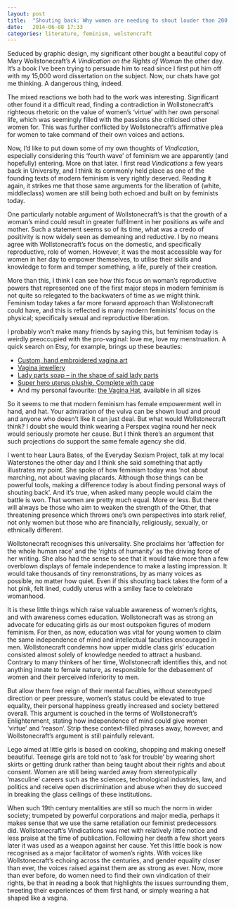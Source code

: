 ```yaml
---
layout: post
title:  "Shouting back: Why women are needing to shout louder than 200 years ago"
date:   2014-06-08 17:33
categories: literature, feminism, wolstencraft
---
```




Seduced by graphic design, my significant other bought a beautiful copy of Mary Wollstonecraft’s *A Vindication on the Rights of Woman* the other day. It’s a book I’ve been trying to persuade him to read since I first put him off with my 15,000 word dissertation on the subject. Now, our chats have got me thinking. A dangerous thing, indeed. 


The mixed reactions we both had to the work was interesting. Significant other found it a difficult read, finding a contradiction in Wollstonecraft’s righteous rhetoric on the value of women’s ‘virtue’ with her own personal life, which was seemingly filled with the passions she criticised other women for. This was further conflicted by Wollstonecraft’s affirmative plea for women to take command of their own voices and actions.


Now, I’d like to put down some of my own thoughts of *Vindication*, especially considering this ‘fourth wave’ of feminism we are apparently (and hopefully) entering. More on that later. I first read *Vindications* a few years back in University, and I think its commonly held place as one of the founding texts of modern feminism is very rightly deserved. Reading it again, it strikes me that those same arguments for the liberation of (white, middleclass) women are still being both echoed and built on by feminists today.


One particularly notable argument of Wollstonecraft’s is that the growth of a woman’s mind could result in greater fulfilment in her positions as wife and mother. Such a statement seems so of its time, what was a credo of positivity is now widely seen as demeaning and reductive. I by no means agree with Wollstonecraft’s focus on the domestic, and specifically reproductive, role of women. However, it was the most accessible way for women in her day to empower themselves, to utilise their skills and knowledge to form and temper something, a life, purely of their creation.


More than this, I think I can see how this focus on woman’s reproductive powers that represented one of the first major steps in modern feminism is not quite so relegated to the backwaters of time as we might think. Feminism today takes a far more forward approach than Wollstonecraft could have, and this is reflected is many modern feminists’ focus on the physical; specifically sexual and reproductive liberation.


I probably won’t make many friends by saying this, but feminism today is weirdly preoccupied with the pro-vaginal: love me, love my menstruation. A quick search on Etsy, for example, brings up these beauties:

* [Custom, hand embroidered vagina art](http://www.etsy.com/uk/listing/87400473/custom-hand-embroidered-queer-feminist?ref=sr_gallery_4&ga_search_query=vagina+art&ga_ship_to=GB&ga_search_type=all&ga_view_type=gallery)
* [Vagina jewellery](http://www.etsy.com/uk/listing/180856279/vagina-necklacechoker?ref=sr_gallery_32&ga_search_query=vagina&ga_ship_to=GB&ga_search_type=all&ga_view_type=gallery)
* [Lady parts soap – in the shape of said lady parts](http://www.etsy.com/uk/listing/179318453/adults-only-glitter-pink-vagina-soap?ref=sr_gallery_4&ga_search_query=vagina+soap&ga_ship_to=GB&ga_search_type=all&ga_view_type=gallery)
* [Super hero uterus plushie. Complete with cape](http://www.etsy.com/uk/listing/47353043/super-hero-uterus-plushie-is-super-cute?ref=related-0)
* And my personal favourite: [the Vagina Hat](http://www.etsy.com/uk/listing/185930132/the-vagina-hat-fanny-inspired-crochet?ref=sr_gallery_1&ga_search_query=vagina+hat&ga_ship_to=GB&ga_search_type=all&ga_view_type=gallery), available in all sizes


So it seems to me that modern feminism has female empowerment well in hand, and hat. Your admiration of the vulva can be shown loud and proud and anyone who doesn’t like it can just deal. But what would Wollstonecraft think? I doubt she would think wearing a Perspex vagina round her neck would seriously promote her cause. But I think there’s an argument that such projections do support the same female agency she did.


I went to hear Laura Bates, of the Everyday Sexism Project, talk at my local Waterstones the other day and I think she said something that aptly illustrates my point. She spoke of how feminism today was ‘not about marching, not about waving placards. Although those things can be powerful tools, making a difference today is about finding personal ways of shouting back’. And it’s true, when asked many people would claim the battle is won. That women are pretty much equal. More or less. But there will always be those who aim to weaken the strength of the Other, that threatening presence which throws one’s own perspectives into stark relief, not only women but those who are financially, religiously, sexually, or ethnically different.


Wollstonecraft recognises this universality. She proclaims her ‘affection for the whole human race’ and the ‘rights of humanity’ as the driving force of her writing. She also had the sense to see that it would take more than a few overblown displays of female independence to make a lasting impression. It would take thousands of tiny remonstrations, by as many voices as possible, no matter how quiet. Even if this shouting back takes the form of a hot pink, felt lined, cuddly uterus with a smiley face to celebrate womanhood. 


It is these little things which raise valuable awareness of women’s rights, and with awareness comes education. Wollstonecraft was as strong an advocate for educating girls as our most outspoken figures of modern feminism. For then, as now, education was vital for young women to claim the same independence of mind and intellectual faculties encouraged in men. Wollstonecraft condemns how upper middle class girls’ education consisted almost solely of knowledge needed to attract a husband. Contrary to many thinkers of her time, Wollstonecraft identifies this, and not anything innate to female nature, as responsible for the debasement of women and their perceived inferiority to men.


But allow them free reign of their mental faculties, without stereotyped direction or peer pressure, women’s status could be elevated to true equality, their personal happiness greatly increased and society bettered overall. This argument is couched in the terms of Wollstonecraft’s Enlightenment, stating how independence of mind could give women ‘virtue’ and ‘reason’. Strip these context-filled phrases away, however, and Wollstonecraft’s argument is still painfully relevant.


Lego aimed at little girls is based on cooking, shopping and making oneself beautiful. Teenage girls are told not to ‘ask for trouble’ by wearing short skirts or getting drunk rather than being taught about their rights and about consent. Women are still being warded away from stereotypically ‘masculine’ careers such as the sciences, technological industries, law, and politics and receive open discrimination and abuse when they do succeed in breaking the glass ceilings of these institutions.


When such 19th century mentalities are still so much the norm in wider society; trumpeted by powerful corporations and major media, perhaps it makes sense that we use the same retaliation our feminist predecessors did. Wollstonecraft’s Vindications was met with relatively little notice and less praise at the time of publication. Following her death a few short years later it was used as a weapon against her cause. Yet this little book is now recognised as a major facilitator of women’s rights. With voices like Wollstonecraft’s echoing across the centuries, and gender equality closer than ever, the voices raised against them are as strong as ever. Now, more than ever before, do women need to find their own vindication of their rights, be that in reading a book that highlights the issues surrounding them, tweeting their experiences of them first hand, or simply wearing a hat shaped like a vagina. 
